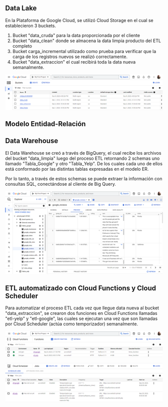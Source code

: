 ## Data Lake

En la Plataforma de Google Cloud, se utilizó Cloud Storage en el cual se establecieron 3 buckets.

1. Bucket "data_cruda" para la data proporcionada por el cliente
2. Bucket "data_clean" donde se almacena la data limpia producto del ETL completo
3. Bucket carga_incremental utilizado como prueba para verificar que la carga de los registros nuevos se realizó correctamente.
4. Bucket "data_extraccion" el cual recibirá toda la data nueva semanalmente.

![Cloud_Storage](../Imagenes/Cloud_Storage.png)

## Modelo Entidad-Relación

## Data Warehouse

El Data Warehouse se creó a través de BigQuery, el cual recibe los archivos del bucket "data_limpia" luego del proceso ETL retornando 2 schemas uno llamado "Tabla_Google" y otro "Tabla_Yelp". De los cuales cada uno de ellos está conformado por las distintas tablas expresadas en el modelo ER.

Por lo tanto, a través de estos schemas se puede extraer la información con consultas SQL, conectándose al cliente de Big Query.

![BigQuery](../Imagenes/BigQuery.png)

## ETL automatizado con Cloud Functions y Cloud Scheduler

Para automatizar el proceso ETL cada vez que llegue data nueva al bucket "data_extraccion", se crearon dos funciones en Cloud Functions llamadas "etl-yelp" y "etl-google", las cuales se ejecutan una vez que son llamadas por Cloud Scheduler (actúa como temporizador) semanalmente.

![Cloud_Functions](../Imagenes/Cloud_Functions.png)

![Google_Scheluder](../Imagenes/Google_Scheluder.png)